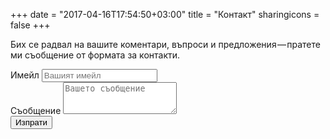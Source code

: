 +++
date = "2017-04-16T17:54:50+03:00"
title = "Контакт"
sharingicons = false
+++

Бих се радвал на вашите коментари, въпроси и предложения — пратете ми съобщение от формата за контакти.

<form method="POST" action="https://formspree.io/alan.orth@gmail.com">
    <div class="form-group">
        <label for="emailAddress">Имейл</label>
        <input type="email" class="form-control" name="email" id="emailAddress" placeholder="Вашият имейл">
    </div>
    <div class="form-group">
        <label for="message">Съобщение</label>
        <textarea class="form-control" name="message" id="message" placeholder="Вашето съобщение" rows="3"></textarea>
    </div>
    <input type="text" name="_gotcha" style="display:none" />
    <button type="submit" class="btn btn-primary">Изпрати</button>
</form>

<br />
